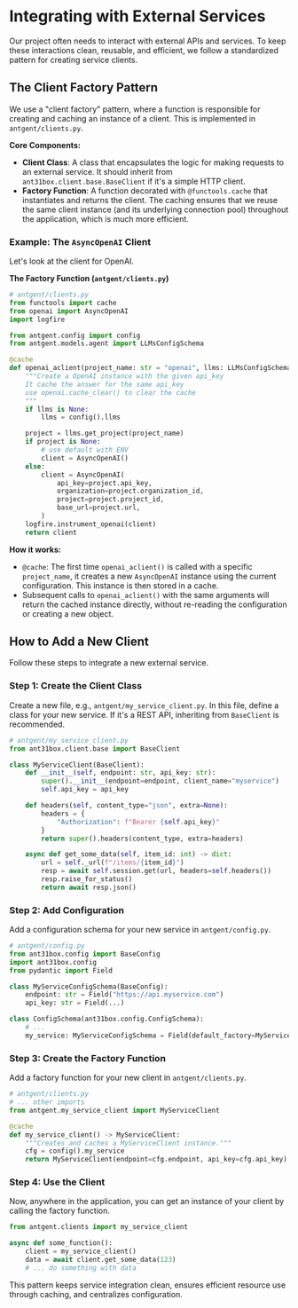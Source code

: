 # Integrating with External Services

Our project often needs to interact with external APIs and services. To keep these interactions clean, reusable, and efficient, we follow a standardized pattern for creating service clients.

## The Client Factory Pattern

We use a "client factory" pattern, where a function is responsible for creating and caching an instance of a client. This is implemented in `antgent/clients.py`.

**Core Components:**
-   **Client Class**: A class that encapsulates the logic for making requests to an external service. It should inherit from `ant31box.client.base.BaseClient` if it's a simple HTTP client.
-   **Factory Function**: A function decorated with `@functools.cache` that instantiates and returns the client. The caching ensures that we reuse the same client instance (and its underlying connection pool) throughout the application, which is much more efficient.

### Example: The `AsyncOpenAI` Client

Let's look at the client for OpenAI.

**The Factory Function (`antgent/clients.py`)**

```python
# antgent/clients.py
from functools import cache
from openai import AsyncOpenAI
import logfire

from antgent.config import config
from antgent.models.agent import LLMsConfigSchema

@cache
def openai_aclient(project_name: str = "openai", llms: LLMsConfigSchema | None = None) -> AsyncOpenAI:
    """Create a OpenAI instance with the given api_key
    It cache the answer for the same api_key
    use openai.cache_clear() to clear the cache
    """
    if llms is None:
        llms = config().llms

    project = llms.get_project(project_name)
    if project is None:
        # use default with ENV
        client = AsyncOpenAI()
    else:
        client = AsyncOpenAI(
            api_key=project.api_key,
            organization=project.organization_id,
            project=project.project_id,
            base_url=project.url,
        )
    logfire.instrument_openai(client)
    return client
```

**How it works:**
-   `@cache`: The first time `openai_aclient()` is called with a specific `project_name`, it creates a new `AsyncOpenAI` instance using the current configuration. This instance is then stored in a cache.
-   Subsequent calls to `openai_aclient()` with the same arguments will return the cached instance directly, without re-reading the configuration or creating a new object.

## How to Add a New Client

Follow these steps to integrate a new external service.

### Step 1: Create the Client Class

Create a new file, e.g., `antgent/my_service_client.py`. In this file, define a class for your new service. If it's a REST API, inheriting from `BaseClient` is recommended.

```python
# antgent/my_service_client.py
from ant31box.client.base import BaseClient

class MyServiceClient(BaseClient):
    def __init__(self, endpoint: str, api_key: str):
        super().__init__(endpoint=endpoint, client_name="myservice")
        self.api_key = api_key

    def headers(self, content_type="json", extra=None):
        headers = {
            "Authorization": f"Bearer {self.api_key}"
        }
        return super().headers(content_type, extra=headers)

    async def get_some_data(self, item_id: int) -> dict:
        url = self._url(f"/items/{item_id}")
        resp = await self.session.get(url, headers=self.headers())
        resp.raise_for_status()
        return await resp.json()
```

### Step 2: Add Configuration

Add a configuration schema for your new service in `antgent/config.py`.

```python
# antgent/config.py
from ant31box.config import BaseConfig
import ant31box.config
from pydantic import Field

class MyServiceConfigSchema(BaseConfig):
    endpoint: str = Field("https://api.myservice.com")
    api_key: str = Field(...)

class ConfigSchema(ant31box.config.ConfigSchema):
    # ...
    my_service: MyServiceConfigSchema = Field(default_factory=MyServiceConfigSchema)
```

### Step 3: Create the Factory Function

Add a factory function for your new client in `antgent/clients.py`.

```python
# antgent/clients.py
# ... other imports
from antgent.my_service_client import MyServiceClient

@cache
def my_service_client() -> MyServiceClient:
    """Creates and caches a MyServiceClient instance."""
    cfg = config().my_service
    return MyServiceClient(endpoint=cfg.endpoint, api_key=cfg.api_key)
```

### Step 4: Use the Client

Now, anywhere in the application, you can get an instance of your client by calling the factory function.

```python
from antgent.clients import my_service_client

async def some_function():
    client = my_service_client()
    data = await client.get_some_data(123)
    # ... do something with data
```

This pattern keeps service integration clean, ensures efficient resource use through caching, and centralizes configuration.
